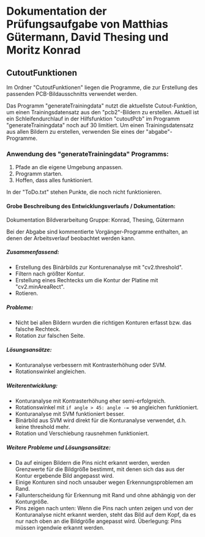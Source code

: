 # Dokumentation der Prüfungsaufgabe von Matthias Gütermann, David Thesing und Moritz Konrad

## CutoutFunktionen

Im Ordner "CutoutFunktionen" liegen die Programme, die zur Erstellung des passenden PCB-Bildausschnitts verwendet werden.

Das Programm "generateTrainingdata" nutzt die aktuellste Cutout-Funktion, um einen Trainingsdatensatz aus den "pcb2"-Bildern zu erstellen. Aktuell ist ein Schleifendurchlauf in der Hilfsfunktion "cutoutPcb" im Programm "generateTrainingdata" noch auf 30 limitiert. Um einen Trainingsdatensatz aus allen Bildern zu erstellen, verwenden Sie eines der "abgabe"-Programme.

### Anwendung des "generateTrainingdata" Programms:

1. Pfade an die eigene Umgebung anpassen.
2. Programm starten.
3. Hoffen, dass alles funktioniert.

In der "ToDo.txt" stehen Punkte, die noch nicht funktionieren.

#### Grobe Beschreibung des Entwicklungsverlaufs / Dokumentation:

Dokumentation Bildverarbeitung Gruppe: Konrad, Thesing, Gütermann

Bei der Abgabe sind kommentierte Vorgänger-Programme enthalten, an denen der Arbeitsverlauf beobachtet werden kann.

##### Zusammenfassend:

- Erstellung des Binärbilds zur Konturenanalyse mit "cv2.threshold".
- Filtern nach größter Kontur.
- Erstellung eines Rechtecks um die Kontur der Platine mit "cv2.minAreaRect".
- Rotieren.

##### Probleme:

- Nicht bei allen Bildern wurden die richtigen Konturen erfasst bzw. das falsche Rechteck.
- Rotation zur falschen Seite.

##### Lösungsansätze:

- Konturanalyse verbessern mit Kontrasterhöhung oder SVM.
- Rotationswinkel angleichen.

##### Weiterentwicklung:

- Konturanalyse mit Kontrasterhöhung eher semi-erfolgreich.
- Rotationswinkel mit `if angle > 45: angle -= 90` angleichen funktioniert.
- Konturanalyse mit SVM funktioniert besser.
- Binärbild aus SVM wird direkt für die Konturanalyse verwendet, d.h. keine threshold mehr.
- Rotation und Verschiebung rausnehmen funktioniert.

##### Weitere Probleme und Lösungsansätze:

- Da auf einigen Bildern die Pins nicht erkannt werden, werden Grenzwerte für die Bildgröße bestimmt, mit denen sich das aus der Kontur ergebende Bild angepasst wird.
- Einige Konturen sind noch unsauber wegen Erkennungsproblemen am Rand.
- Fallunterscheidung für Erkennung mit Rand und ohne abhängig von der Konturgröße.
- Pins zeigen nach unten: Wenn die Pins nach unten zeigen und von der Konturanalyse nicht erkannt werden, steht das Bild auf dem Kopf, da es nur nach oben an die Bildgröße angepasst wird. Überlegung: Pins müssen irgendwie erkannt werden.
